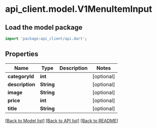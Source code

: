 # api_client.model.V1MenuItemInput

## Load the model package
```dart
import 'package:api_client/api.dart';
```

## Properties
Name | Type | Description | Notes
------------ | ------------- | ------------- | -------------
**categoryId** | **int** |  | [optional] 
**description** | **String** |  | [optional] 
**image** | **String** |  | [optional] 
**price** | **int** |  | [optional] 
**title** | **String** |  | [optional] 

[[Back to Model list]](../README.md#documentation-for-models) [[Back to API list]](../README.md#documentation-for-api-endpoints) [[Back to README]](../README.md)


